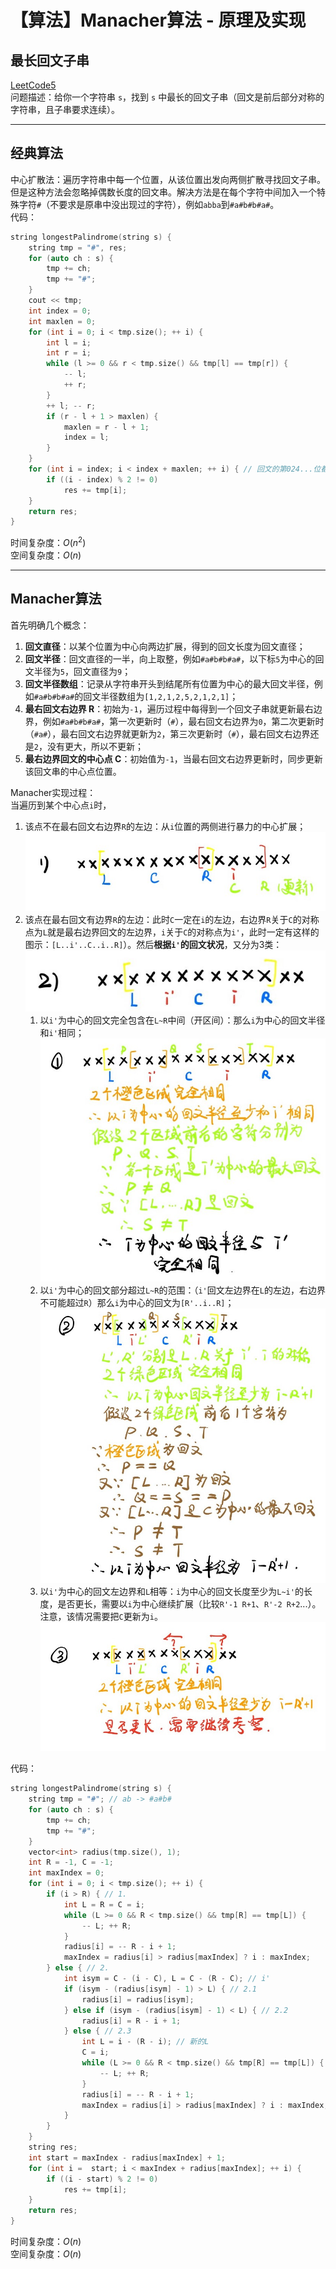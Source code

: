 # 【算法】Manacher算法 - 原理及实现


## 最长回文子串
[LeetCode5](https://leetcode-cn.com/problems/longest-palindromic-substring/)  
问题描述：给你一个字符串 `s`，找到 `s` 中最长的回文子串（回文是前后部分对称的字符串，且子串要求连续）。

-----

## 经典算法
中心扩散法：遍历字符串中每一个位置，从该位置出发向两侧扩散寻找回文子串。但是这种方法会忽略掉偶数长度的回文串。解决方法是在每个字符中间加入一个特殊字符`#`（不要求是原串中没出现过的字符），例如`abba`到`#a#b#b#a#`。  
代码：  
```cpp
string longestPalindrome(string s) {
    string tmp = "#", res;
    for (auto ch : s) {
        tmp += ch;
        tmp += "#";
    }
    cout << tmp;
    int index = 0;
    int maxlen = 0;
    for (int i = 0; i < tmp.size(); ++ i) {
        int l = i;
        int r = i;
        while (l >= 0 && r < tmp.size() && tmp[l] == tmp[r]) {
            -- l;
            ++ r;
        }
        ++ l; -- r;
        if (r - l + 1 > maxlen) {
            maxlen = r - l + 1;
            index = l;
        }
    }
    for (int i = index; i < index + maxlen; ++ i) { // 回文的第024...位都是#
        if ((i - index) % 2 != 0)
            res += tmp[i];
    }
    return res;
}
```
时间复杂度：$O\left(n^{2}\right)$  
空间复杂度：$O\left(n\right)$

-----

## Manacher算法
首先明确几个概念：
1. **回文直径**：以某个位置为中心向两边扩展，得到的回文长度为回文直径；
2. **回文半径**：回文直径的一半，向上取整，例如`#a#b#b#a#`，以下标`5`为中心的回文半径为`5`，回文直径为`9`；
3. **回文半径数组**：记录从字符串开头到结尾所有位置为中心的最大回文半径，例如`#a#b#b#a#`的回文半径数组为`[1,2,1,2,5,2,1,2,1]`；
4. **最右回文右边界 R**：初始为`-1`，遍历过程中每得到一个回文子串就更新最右边界，例如`#a#b#b#a#`，第一次更新时（`#`），最右回文右边界为`0`，第二次更新时（`#a#`），最右回文右边界就更新为`2`，第三次更新时（`#`），最右回文右边界还是`2`，没有更大，所以不更新；
5. **最右边界回文的中心点 C**：初始值为`-1`，当最右回文右边界更新时，同步更新该回文串的中心点位置。

Manacher实现过程：  
当遍历到某个中心点`i`时，
1. 该点不在最右回文右边界`R`的左边：从`i`位置的两侧进行暴力的中心扩展；
   ![](/post_images/posts/Coding/Manacher算法/1.jpg "情况1")
2. 该点在最右回文有边界`R`的左边：此时`C`一定在`i`的左边，右边界`R`关于`C`的对称点为`L`就是最右边界回文的左边界，`i`关于`C`的对称点为`i'`，此时一定有这样的图示：`[L..i'..C..i..R]`）。然后**根据`i'`的回文状况**，又分为3类：
   ![](/post_images/posts/Coding/Manacher算法/2.jpg "情况2") 
   1. 以`i'`为中心的回文完全包含在`L~R`中间（开区间）：那么`i`为中心的回文半径和`i'`相同；
      ![](/post_images/posts/Coding/Manacher算法/2_1.jpg "情况2_1")
   2. 以`i'`为中心的回文部分超过`L~R`的范围：（`i'`回文左边界在`L`的左边，右边界不可能超过`R`）那么`i`为中心的回文为`[R'..i..R]`；
      ![](/post_images/posts/Coding/Manacher算法/2_2.jpg "情况2_2")
   3. 以`i'`为中心的回文左边界和`L`相等：`i`为中心的回文长度至少为`L~i'`的长度，是否更长，需要以`i`为中心继续扩展（比较`R'-1 R+1`、`R'-2 R+2`...）。注意，该情况需要把`C`更新为`i`。
      ![](/post_images/posts/Coding/Manacher算法/2_3.jpg "情况2_3")

代码：  
```cpp
string longestPalindrome(string s) {
    string tmp = "#"; // ab -> #a#b#
    for (auto ch : s) {
        tmp += ch;
        tmp += "#";
    }
    vector<int> radius(tmp.size(), 1);
    int R = -1, C = -1;
    int maxIndex = 0;
    for (int i = 0; i < tmp.size(); ++ i) {
        if (i > R) { // 1.
            int L = R = C = i;
            while (L >= 0 && R < tmp.size() && tmp[R] == tmp[L]) {
                -- L; ++ R;
            }
            radius[i] = -- R - i + 1;
            maxIndex = radius[i] > radius[maxIndex] ? i : maxIndex;
        } else { // 2.
            int isym = C - (i - C), L = C - (R - C); // i'
            if (isym - (radius[isym] - 1) > L) { // 2.1
                radius[i] = radius[isym];
            } else if (isym - (radius[isym] - 1) < L) { // 2.2
                radius[i] = R - i + 1;
            } else { // 2.3
                int L = i - (R - i); // 新的L
                C = i;
                while (L >= 0 && R < tmp.size() && tmp[R] == tmp[L]) {
                    -- L; ++ R;
                }
                radius[i] = -- R - i + 1;
                maxIndex = radius[i] > radius[maxIndex] ? i : maxIndex;
            }
        }
    }
    string res;
    int start = maxIndex - radius[maxIndex] + 1;
    for (int i =  start; i < maxIndex + radius[maxIndex]; ++ i) {
        if ((i - start) % 2 != 0)
            res += tmp[i];
    }
    return res;
}
```
时间复杂度：$O\left(n\right)$  
空间复杂度：$O\left(n\right)$

